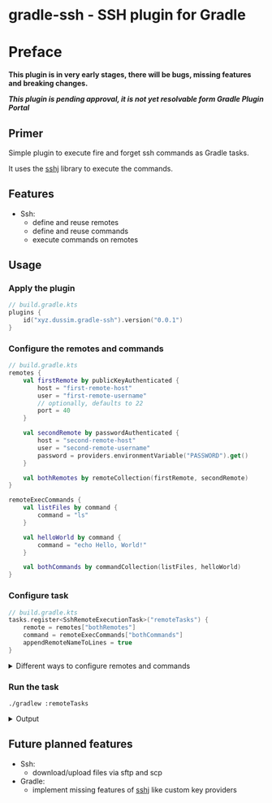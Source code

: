 # gradle-ssh - SSH plugin for Gradle

# Preface

**This plugin is in very early stages, there will be bugs, missing features and breaking changes.**

***This plugin is pending approval, it is not yet resolvable form Gradle Plugin Portal***

## Primer

Simple plugin to execute fire and forget ssh commands as Gradle tasks.

It uses the [sshj](https://github.com/hierynomus/sshj) library to execute the commands.

## Features

- Ssh:
    - define and reuse remotes
    - define and reuse commands
    - execute commands on remotes

## Usage

### Apply the plugin

```kotlin
// build.gradle.kts
plugins {
    id("xyz.dussim.gradle-ssh").version("0.0.1")
}
```

### Configure the remotes and commands

```kotlin
// build.gradle.kts
remotes {
    val firstRemote by publicKeyAuthenticated {
        host = "first-remote-host"
        user = "first-remote-username"
        // optionally, defaults to 22
        port = 40
    }

    val secondRemote by passwordAuthenticated {
        host = "second-remote-host"
        user = "second-remote-username"
        password = providers.environmentVariable("PASSWORD").get()
    }

    val bothRemotes by remoteCollection(firstRemote, secondRemote)
}

remoteExecCommands {
    val listFiles by command {
        command = "ls"
    }

    val helloWorld by command {
        command = "echo Hello, World!"
    }

    val bothCommands by commandCollection(listFiles, helloWorld)
}
```

### Configure task

```kotlin
// build.gradle.kts
tasks.register<SshRemoteExecutionTask>("remoteTasks") {
    remote = remotes["bothRemotes"]
    command = remoteExecCommands["bothCommands"]
    appendRemoteNameToLines = true
}
```

<details>
<summary>Different ways to configure remotes and commands</summary>

Plugin supports typical options to create and configure objects in `remoteExecCommands` and `remotes` containers as well
as some helper methods to lazily register them.

Fore people not familiar with Gradle's Kotlin DSL, here are some examples:

```kotlin
// build.gradle.kts

// top level declaration, this object is lazily created and configured
val bothCommands by remoteExecCommands.commandCollection(
    remoteExecCommands.named("listFiles"),
    remoteExecCommands.named("helloWorld")
)

// similar to the above, but for remotes, 
// all those remotes will be lazily created and configured

val remote1 by remotes.publicKeyAuthenticated {
    host = "host1"
    user = "user1"
}

val remote2 by remotes.publicKeyAuthenticated {
    host = "host2"
    user = "user2"
}

val bothRemotes by remotes.remoteCollection(remote1, remote2)

// those top level declarations can be used in tasks configuration

tasks.register<SshRemoteExecutionTask>("remoteTasks") {
    remote = bothRemotes
    command = bothCommands
    appendRemoteNameToLines = true
}
```

</details>

### Run the task

```shell
./gradlew :remoteTasks
```

<details>
<summary>Output</summary>

```shell
> Task :remoteTasks
first-remote-username@first-remote-host:40|> Hello, World!
first-remote-username@first-remote-host:40|> file1.txt
first-remote-username@first-remote-host:40|> file2.sh
--------------------
second-remote-username@second-remote-host:22|> Hello, World!
second-remote-username@second-remote-host:22|> script.sh
second-remote-username@second-remote-host:22|> config.json
```

</details>

## Future planned features

- Ssh:
    - download/upload files via sftp and scp
- Gradle:
    - implement missing features of [sshj](https://github.com/hierynomus/sshj) like custom key providers